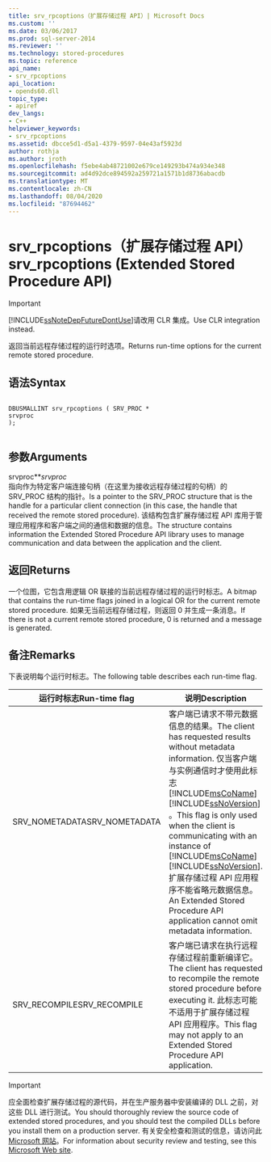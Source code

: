 ```yaml
---
title: srv_rpcoptions（扩展存储过程 API）| Microsoft Docs
ms.custom: ''
ms.date: 03/06/2017
ms.prod: sql-server-2014
ms.reviewer: ''
ms.technology: stored-procedures
ms.topic: reference
api_name:
- srv_rpcoptions
api_location:
- opends60.dll
topic_type:
- apiref
dev_langs:
- C++
helpviewer_keywords:
- srv_rpcoptions
ms.assetid: dbcce5d1-d5a1-4379-9597-04e43af5923d
author: rothja
ms.author: jroth
ms.openlocfilehash: f5ebe4ab48721002e679ce149293b474a934e348
ms.sourcegitcommit: ad4d92dce894592a259721a1571b1d8736abacdb
ms.translationtype: MT
ms.contentlocale: zh-CN
ms.lasthandoff: 08/04/2020
ms.locfileid: "87694462"
---
```

# <a name="srv_rpcoptions-extended-stored-procedure-api"></a><span data-ttu-id="ad938-102">srv_rpcoptions（扩展存储过程 API）</span><span class="sxs-lookup"><span data-stu-id="ad938-102">srv_rpcoptions (Extended Stored Procedure API)</span></span>
    
> [!IMPORTANT]  
>  [!INCLUDE[ssNoteDepFutureDontUse](../../includes/ssnotedepfuturedontuse-md.md)]<span data-ttu-id="ad938-103">请改用 CLR 集成。</span><span class="sxs-lookup"><span data-stu-id="ad938-103">Use CLR integration instead.</span></span>  
  
 <span data-ttu-id="ad938-104">返回当前远程存储过程的运行时选项。</span><span class="sxs-lookup"><span data-stu-id="ad938-104">Returns run-time options for the current remote stored procedure.</span></span>  
  
## <a name="syntax"></a><span data-ttu-id="ad938-105">语法</span><span class="sxs-lookup"><span data-stu-id="ad938-105">Syntax</span></span>  
  
```  
  
DBUSMALLINT srv_rpcoptions ( SRV_PROC *  
srvproc   
);  
  
```  
  
## <a name="arguments"></a><span data-ttu-id="ad938-106">参数</span><span class="sxs-lookup"><span data-stu-id="ad938-106">Arguments</span></span>  
 <span data-ttu-id="ad938-107">srvproc\*\*</span><span class="sxs-lookup"><span data-stu-id="ad938-107">*srvproc*</span></span>  
 <span data-ttu-id="ad938-108">指向作为特定客户端连接句柄（在这里为接收远程存储过程的句柄）的 SRV_PROC 结构的指针。</span><span class="sxs-lookup"><span data-stu-id="ad938-108">Is a pointer to the SRV_PROC structure that is the handle for a particular client connection (in this case, the handle that received the remote stored procedure).</span></span> <span data-ttu-id="ad938-109">该结构包含扩展存储过程 API 库用于管理应用程序和客户端之间的通信和数据的信息。</span><span class="sxs-lookup"><span data-stu-id="ad938-109">The structure contains information the Extended Stored Procedure API library uses to manage communication and data between the application and the client.</span></span>  
  
## <a name="returns"></a><span data-ttu-id="ad938-110">返回</span><span class="sxs-lookup"><span data-stu-id="ad938-110">Returns</span></span>  
 <span data-ttu-id="ad938-111">一个位图，它包含用逻辑 OR 联接的当前远程存储过程的运行时标志。</span><span class="sxs-lookup"><span data-stu-id="ad938-111">A bitmap that contains the run-time flags joined in a logical OR for the current remote stored procedure.</span></span> <span data-ttu-id="ad938-112">如果无当前远程存储过程，则返回 0 并生成一条消息。</span><span class="sxs-lookup"><span data-stu-id="ad938-112">If there is not a current remote stored procedure, 0 is returned and a message is generated.</span></span>  
  
## <a name="remarks"></a><span data-ttu-id="ad938-113">备注</span><span class="sxs-lookup"><span data-stu-id="ad938-113">Remarks</span></span>  
 <span data-ttu-id="ad938-114">下表说明每个运行时标志。</span><span class="sxs-lookup"><span data-stu-id="ad938-114">The following table describes each run-time flag.</span></span>  
  
|<span data-ttu-id="ad938-115">运行时标志</span><span class="sxs-lookup"><span data-stu-id="ad938-115">Run-time flag</span></span>|<span data-ttu-id="ad938-116">说明</span><span class="sxs-lookup"><span data-stu-id="ad938-116">Description</span></span>|  
|--------------------|-----------------|  
|<span data-ttu-id="ad938-117">SRV_NOMETADATA</span><span class="sxs-lookup"><span data-stu-id="ad938-117">SRV_NOMETADATA</span></span>|<span data-ttu-id="ad938-118">客户端已请求不带元数据信息的结果。</span><span class="sxs-lookup"><span data-stu-id="ad938-118">The client has requested results without metadata information.</span></span> <span data-ttu-id="ad938-119">仅当客户端与实例通信时才使用此标志 [!INCLUDE[msCoName](../../includes/msconame-md.md)] [!INCLUDE[ssNoVersion](../../includes/ssnoversion-md.md)] 。</span><span class="sxs-lookup"><span data-stu-id="ad938-119">This flag is only used when the client is communicating with an instance of [!INCLUDE[msCoName](../../includes/msconame-md.md)] [!INCLUDE[ssNoVersion](../../includes/ssnoversion-md.md)].</span></span> <span data-ttu-id="ad938-120">扩展存储过程 API 应用程序不能省略元数据信息。</span><span class="sxs-lookup"><span data-stu-id="ad938-120">An Extended Stored Procedure API application cannot omit metadata information.</span></span>|  
|<span data-ttu-id="ad938-121">SRV_RECOMPILE</span><span class="sxs-lookup"><span data-stu-id="ad938-121">SRV_RECOMPILE</span></span>|<span data-ttu-id="ad938-122">客户端已请求在执行远程存储过程前重新编译它。</span><span class="sxs-lookup"><span data-stu-id="ad938-122">The client has requested to recompile the remote stored procedure before executing it.</span></span> <span data-ttu-id="ad938-123">此标志可能不适用于扩展存储过程 API 应用程序。</span><span class="sxs-lookup"><span data-stu-id="ad938-123">This flag may not apply to an Extended Stored Procedure API application.</span></span>|  
  
> [!IMPORTANT]  
>  <span data-ttu-id="ad938-124">应全面检查扩展存储过程的源代码，并在生产服务器中安装编译的 DLL 之前，对这些 DLL 进行测试。</span><span class="sxs-lookup"><span data-stu-id="ad938-124">You should thoroughly review the source code of extended stored procedures, and you should test the compiled DLLs before you install them on a production server.</span></span> <span data-ttu-id="ad938-125">有关安全检查和测试的信息，请访问此 [Microsoft 网站](https://go.microsoft.com/fwlink/?LinkID=54761&amp;clcid=0x409https://msdn.microsoft.com/security/)。</span><span class="sxs-lookup"><span data-stu-id="ad938-125">For information about security review and testing, see this [Microsoft Web site](https://go.microsoft.com/fwlink/?LinkID=54761&amp;clcid=0x409https://msdn.microsoft.com/security/).</span></span>  
  
  
